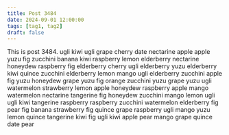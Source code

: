 ```yaml
---
title: Post 3484
date: 2024-09-01 12:00:00
tags: [tag1, tag2]
draft: false
---
```

This is post 3484.
ugli
kiwi
ugli
grape
cherry
date
nectarine
apple
apple
yuzu
fig
zucchini
banana
kiwi
raspberry
lemon
elderberry
nectarine
honeydew
raspberry
fig
elderberry
cherry
ugli
elderberry
yuzu
elderberry
kiwi
quince
zucchini
elderberry
lemon
mango
ugli
elderberry
zucchini
apple
fig
yuzu
honeydew
grape
yuzu
fig
orange
zucchini
yuzu
grape
yuzu
ugli
watermelon
strawberry
lemon
apple
honeydew
raspberry
apple
mango
watermelon
nectarine
tangerine
fig
honeydew
zucchini
mango
lemon
ugli
ugli
kiwi
tangerine
raspberry
raspberry
zucchini
watermelon
elderberry
fig
pear
fig
banana
strawberry
fig
quince
grape
raspberry
ugli
mango
yuzu
lemon
quince
tangerine
kiwi
fig
ugli
kiwi
apple
pear
mango
grape
quince
date
pear
